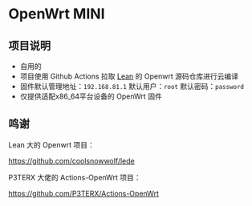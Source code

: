 # OpenWrt MINI

## 项目说明
- 自用的
- 项目使用 Github Actions 拉取 [Lean](https://github.com/coolsnowwolf/lede) 的 Openwrt 源码仓库进行云编译
- 固件默认管理地址：`192.168.81.1` 默认用户：`root` 默认密码：`password`
- 仅提供适配x86_64平台设备的 OpenWrt 固件

## 鸣谢

Lean 大的 Openwrt 项目：

<https://github.com/coolsnowwolf/lede>

P3TERX 大佬的 Actions-OpenWrt 项目：

<https://github.com/P3TERX/Actions-OpenWrt>

